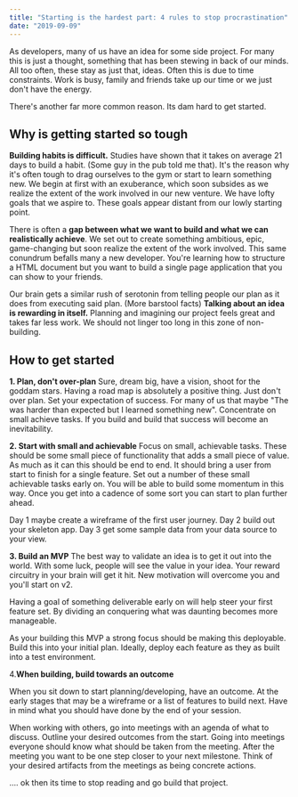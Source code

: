 ```yaml
---
title: "Starting is the hardest part: 4 rules to stop procrastination"
date: "2019-09-09"
---
```


As developers, many of us have an idea for some side project. For many this is just a thought, something that has been stewing in back of our minds. All too often, these stay as just that, ideas. Often this is due to time constraints. Work is busy, family and friends take up our time or we just don't have the energy. 

There's another far more common reason. Its dam hard to get started.

## **Why is getting started so tough**

**Building habits is difficult.** Studies have shown that it takes on average 21 days to build a habit. (Some guy in the pub told me that). It's the reason why it's often tough to drag ourselves to the gym or start to learn something new. We begin at first with an exuberance, which soon subsides as we realize the extent of the work involved in our new venture. We have lofty goals that we aspire to. These goals appear distant from our lowly starting point. 

There is often a **gap between what we want to build and what we can realistically achieve**. We set out to create something ambitious, epic, game-changing but soon realize the extent of the work involved. This same conundrum befalls many a new developer. You're learning how to structure a HTML document but you want to build a single page application that you can show to your friends.

Our brain gets a similar rush of serotonin from telling people our plan as it does from executing said plan. (More barstool facts) **Talking about an idea is rewarding in itself.** Planning and imagining our project feels great and takes far less work. We should not linger too long in this zone of non-building.

## **How to get started**

**1. Plan, don't over-plan**
Sure, dream big, have a vision, shoot for the goddam stars. Having a road map is absolutely a positive thing. Just don't over plan. Set your expectation of success. For many of us that maybe "The was harder than expected but I learned something new".  Concentrate on small achieve tasks. If you build and build that success will become an inevitability. 

**2. Start with small and achievable**
Focus on small, achievable tasks. These should be some small piece of functionality that adds a small piece of value. As much as it can this should be end to end. It should bring a user from start to finish for a single feature. Set out a number of these small achievable tasks early on. You will be able to build some momentum in this way. Once you get into a cadence of some sort you can start to plan further ahead.

Day 1 maybe create a wireframe of the first user journey. Day 2 build out your skeleton app. Day 3 get some sample data from your data source to your view.

**3. Build an MVP**
The best way to validate an idea is to get it out into the world. With some luck, people will see the value in your idea. Your reward circuitry in your brain will get it hit. New motivation will overcome you and you'll start on v2.

Having a goal of something deliverable early on will help steer your first feature set. By dividing an conquering what was daunting becomes more manageable.

As your building this MVP a strong focus should be making this deployable. Build this into your initial plan. Ideally, deploy each feature as they as built into a test environment. 


4.**When building, build towards an outcome**

When you sit down to start planning/developing, have an outcome. At the early stages that may be a wireframe or a list of features to build next. Have in mind what you should have done by the end of your session.

When working with others, go into meetings with an agenda of what to discuss. Outline your desired outcomes from the start. Going into meetings everyone should know what should be taken from the meeting. After the meeting you want to be one step closer to your next milestone. Think of your desired artifacts from the meetings as being concrete actions.


…. ok then its time to stop reading and go build that project.

